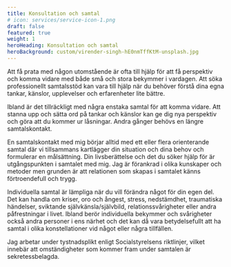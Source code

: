 ```yaml
---
title: Konsultation och samtal
# icon: services/service-icon-1.png
draft: false
featured: true
weight: 1
heroHeading: Konsultation och samtal
heroBackground: custom/virender-singh-hE0nmTffKtM-unsplash.jpg
---
```


Att få prata med någon utomstående är ofta till hjälp för att få perspektiv och komma vidare med både små och stora bekymmer i vardagen. Att söka professionellt samtalsstöd kan vara till hjälp när du behöver förstå dina egna tankar, känslor, upplevelser och erfarenheter lite bättre. 

Ibland är det tillräckligt med några enstaka samtal för att komma vidare. Att stanna upp och sätta ord på tankar och känslor kan ge dig nya perspektiv och göra att du kommer ur låsningar. Andra gånger behövs en längre samtalskontakt.  

En samtalskontakt med mig börjar alltid med ett eller flera orienterande samtal där vi tillsammans kartlägger din situation och dina behov och formulerar en målsättning. Din livsberättelse och det du söker hjälp för är utgångspunkten i samtalet med mig. Jag är förankrad i olika kunskaper och metoder men grunden är att relationen som skapas i samtalet känns förtroendefull och trygg. 

Individuella samtal är lämpliga när du vill förändra något för din egen del. Det kan handla om kriser, oro och ångest, stress, nedstämdhet, traumatiska händelser, sviktande självkänsla/självbild,  relationssvårigheter eller andra påfrestningar i livet. Ibland berör individuella bekymmer och svårigheter också andra personer i ens närhet och det kan då vara betydelsefullt att ha samtal i olika konstellationer vid något eller några tillfällen.    

Jag arbetar under tystnadsplikt enligt Socialstyrelsens riktlinjer, vilket innebär att omständigheter som kommer fram under samtalen är sekretessbelagda. 